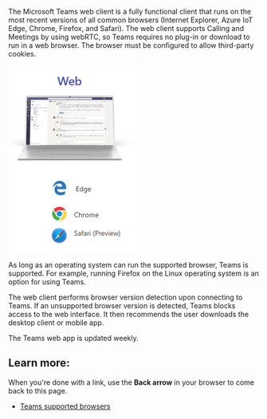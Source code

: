 The Microsoft Teams web client is a fully functional client that runs on the most recent versions of all common browsers (Internet Explorer, Azure IoT Edge, Chrome, Firefox, and Safari). The web client supports Calling and Meetings by using webRTC, so Teams requires no plug-in or download to run in a web browser. The browser must be configured to allow third-party cookies.

![Teams web client](../media/teams-web-client.png)

As long as an operating system can run the supported browser, Teams is supported. For example, running Firefox on the Linux operating system is an option for using Teams.

The web client performs browser version detection upon connecting to Teams. If an unsupported browser version is detected, Teams blocks access to the web interface. It then recommends the user downloads the desktop client or mobile app.

The Teams web app is updated weekly.

## Learn more:

When you're done with a link, use the **Back arrow** in your browser to come back to this page.

- [Teams supported browsers](https://docs.microsoft.com/microsoftteams/limits-specifications-teams#browsers)

